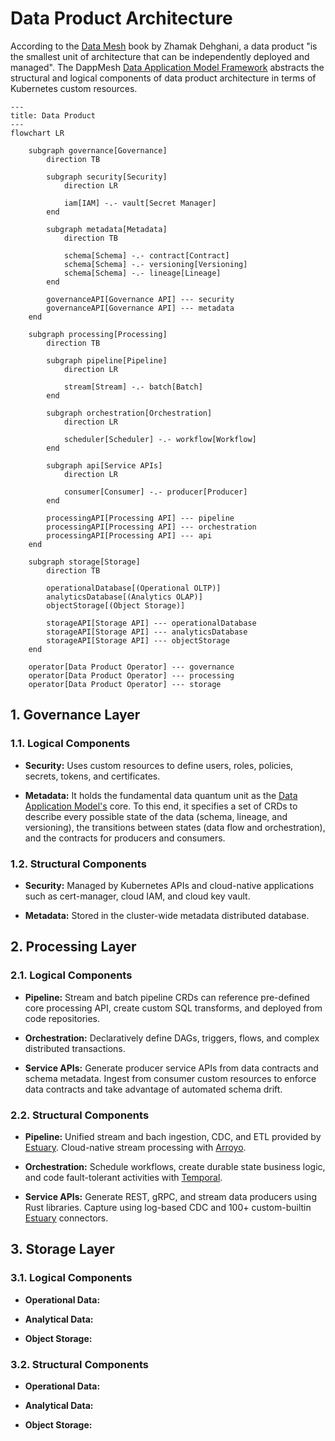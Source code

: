 # Data Product Architecture

According to the [Data Mesh](https://learning.oreilly.com/library/view/data-mesh/9781492092384/) book by Zhamak Dehghani, a data product "is the smallest unit of architecture that can be independently deployed and managed".
The DappMesh [Data Application Model Framework](./application-model.md) abstracts the structural and logical components of data product architecture in terms of Kubernetes custom resources.

```mermaid
---
title: Data Product 
---
flowchart LR

    subgraph governance[Governance]
        direction TB

        subgraph security[Security]
            direction LR
            
            iam[IAM] -.- vault[Secret Manager]
        end

        subgraph metadata[Metadata]
            direction TB
            
            schema[Schema] -.- contract[Contract]
            schema[Schema] -.- versioning[Versioning]
            schema[Schema] -.- lineage[Lineage]
        end
        
        governanceAPI[Governance API] --- security
        governanceAPI[Governance API] --- metadata
    end 

    subgraph processing[Processing]
        direction TB

        subgraph pipeline[Pipeline]
            direction LR

            stream[Stream] -.- batch[Batch]
        end

        subgraph orchestration[Orchestration]
            direction LR

            scheduler[Scheduler] -.- workflow[Workflow]
        end

        subgraph api[Service APIs]
            direction LR

            consumer[Consumer] -.- producer[Producer]
        end

        processingAPI[Processing API] --- pipeline
        processingAPI[Processing API] --- orchestration
        processingAPI[Processing API] --- api
    end

    subgraph storage[Storage]
        direction TB

        operationalDatabase[(Operational OLTP)]
        analyticsDatabase[(Analytics OLAP)]
        objectStorage[(Object Storage)]

        storageAPI[Storage API] --- operationalDatabase
        storageAPI[Storage API] --- analyticsDatabase
        storageAPI[Storage API] --- objectStorage
    end

    operator[Data Product Operator] --- governance
    operator[Data Product Operator] --- processing
    operator[Data Product Operator] --- storage
```

## 1. Governance Layer

### 1.1. Logical Components

- **Security:** Uses custom resources to define users, roles, policies, secrets, tokens, and certificates.


- **Metadata:** It holds the fundamental data quantum unit as the [Data Application Model's](./application-model.md) core. To this end, it specifies a set of CRDs to describe every possible state of the data (schema, lineage, and versioning), the transitions between states (data flow and orchestration), and the contracts for producers and consumers.

### 1.2. Structural Components

- **Security:** Managed by Kubernetes APIs and cloud-native applications such as cert-manager, cloud IAM, and cloud key vault.


- **Metadata:** Stored in the cluster-wide metadata distributed database.

## 2. Processing Layer

### 2.1. Logical Components

- **Pipeline:** Stream and batch pipeline CRDs can reference pre-defined core processing API, create custom SQL transforms, and deployed from code repositories.


- **Orchestration:** Declaratively define DAGs, triggers, flows, and complex distributed transactions.


- **Service APIs:** Generate producer service APIs from data contracts and schema metadata. Ingest from consumer custom resources to enforce data contracts and take advantage of automated schema drift.

### 2.2. Structural Components

- **Pipeline:** Unified stream and bach ingestion, CDC, and ETL provided by [Estuary](https://estuary.dev/product). Cloud-native stream processing with [Arroyo](https://www.arroyo.dev).


- **Orchestration:** Schedule workflows, create durable state business logic, and code fault-tolerant activities with [Temporal](https://temporal.io).


- **Service APIs:** Generate REST, gRPC, and stream data producers using Rust libraries. Capture using log-based CDC and 100+ custom-builtin [Estuary](https://estuary.dev/product) connectors.

## 3. Storage Layer

### 3.1. Logical Components

- **Operational Data:**


- **Analytical Data:**


- **Object Storage:**

### 3.2. Structural Components

- **Operational Data:**


- **Analytical Data:**


- **Object Storage:**